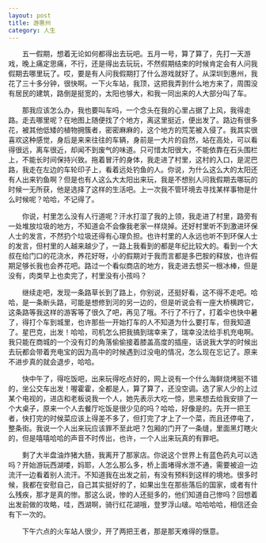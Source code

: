 ```yaml
---
layout: post
title: 游惠州
category: 人生
---
```


&emsp;&emsp;五一假期，想着无论如何都得出去玩吧。五月一号，算了算了，先打一天游戏，晚上痛定思痛，不行，还是得出去玩玩，不然假期结束的时候肯定会有人问我假期去哪里玩了。哎，要是有人问我假期打了什么游戏就好了。从深圳到惠州，我花了三十多分钟，很快啊。一下火车站，我顶，这把我弄到什么地方来了，周围没有居民的建筑，路倒是挺宽的，太阳也够大，和我一同出来的人大部分叫了车。

&emsp;&emsp;那我应该怎么办，我也要叫车吗，一个念头在我的心里占据了上风，我得走路。走去哪里呢？在地图上随便找了个地方，离这里挺近，便出发了。路边有很多花，被其他低矮的植物拥簇者，密密麻麻的，这个地方的荒芜被入侵了。我其实很喜欢这种感觉，身后是来来往往的车辆，身前是一大片的自然，站在高处，可以看得很远，离车很近，却闻不到废气的味道。只可惜太阳很大，不能依靠在石头围栏上，不能长时间保持兴致。拖着冒汗的身体，我走进了村里，这村的入口，是泥巴路，我走在左边的车轮印子上，看着远处钓鱼的人。你说，为什么这么大的太阳还有人出来钓鱼啊？但是也有人这么大太阳出来玩，我是不想别人问我假期去哪玩的时候一无所获，他是选择了这样的生活吧。上一次我不管环境去寻找某样事物是什么时候呢？哈哈，不记得了。

&emsp;&emsp;你说，村里怎么没有人行道呢？汗水打湿了我的上领，我走进了村里，路旁有一处堆放垃圾的地方，不知道会不会像我老家一样烧掉。还好村里听不到激进环保人士的发言，不然扔个垃圾还得有心理负担。也许村里的人永远也听不到环保人士的发言，但村里的人越来越少了，一路上我看到的都是年纪比较大的。看到一个大叔在给门口的花浇水，养花好呀，小的假期对于我而言都是多巴胺的释放，也许假期足够长我也会养花吧。路过一个看似商店的地方，我走进去想买一根冰棒，但是没有，肉类早上也卖完了，村里没有小孩吗？

&emsp;&emsp;继续走吧，发现一条路草长到了路上，你别说，还挺好看，这不得不走吧。哈哈，是一条断头路，可能是想修到河的另一边的，但是听说会有一座大桥横跨它，这条路等我这样的游客等了很久了吧，再见了哦。不行了不行了，打着伞也快中暑了，得打个车到城里，也许那些一开始打车的人不知道为什么要打车，但我知道了。星巴克，出发！哈哈，司机怎么把我搞到瑞幸来了，瑞幸没法给手机充电啊。我只能在商城的一个没有灯的角落偷偷接着膝盖高度的插座，话说我大学的时候出去玩都会带着充电宝的因为高中的时候遇到过没电的情况，怎么现在忘记了。原来不进步真的就会退步，哈哈。

&emsp;&emsp;快中午了，得吃饭吧，出来玩得吃点好的，网上说有一个什么海鲜烧烤挺不错的，坐公交车出发！喔霍霍，全都是人，算了算了，还没空调。选了家人少的上过某个电视的，进店和老板说我一个人，她先表示大吃一惊，思来想去给我安排了一个大桌子，原来一个人去餐厅吃饭是很少见的吗？哈哈，好像是的。先开一把王者，快打完的时候菜应该上得差不多了，但打完了才上了一个菜，而且还停电了，整条街。我说一个人出来玩应该罪不至此吧？包厢的门开了一条缝，里面黑灯瞎火的，但是嘻嘻哈哈的声音不时传出，也许，一个人出来玩真的有罪吧。

&emsp;&emsp;剩了大半盘油炸猪大肠，我离开了那家店。你说这个世界上有蓝色药丸可以选吗？开始游玩西湖喽，妈耶，人怎么那么多，桥上面堵得水泄不通，需要被迫一边流汗一边看着别人流汗。不知道我在出发之前，有没有预料到这样的境地。很多时候，我都在安慰自己，自己其实挺好的了，如果出生在那些落后的国家，或者有什么残疾，那才是真的惨。那这么说，惨的人还挺多的，他们知道自己惨吗？回想着出发前做的攻略，哇，西湖啊，骑行红花湖哦，登罗浮山啵。哈哈哈哈，相信还会有下一次的。

&emsp;&emsp;下午六点的火车站人很少，开了两把王者，那是那天难得的惬意。

